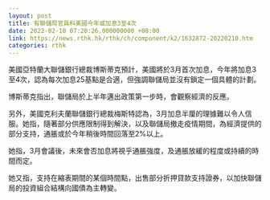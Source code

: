 ```yaml
---
layout: post
title: 有聯儲局官員料美國今年或加息3至4次
date: 2022-02-10 07:20:26.000000000 +08:00
link: https://news.rthk.hk/rthk/ch/component/k2/1632872-20220210.htm
categories: rthk
---
```


美國亞特蘭大聯儲銀行總裁博斯蒂克預計，美國將於3月首次加息，今年將加息3至4次，認為每次加息25基點是合適，但強調聯儲局並沒有鎖定一個具體的計劃。

博斯蒂克指出，聯儲局於上半年邁出政策第一步時，會觀察經濟的反應。

另外，美國克利夫蘭聯儲銀行總裁梅斯特認為，3月加息半厘的理據難以令人信服。她指，隨著部分供應限制得到解決，以及聯儲局撤走疫情期間，為經濟提供的部分支持，通脹或於今年稍後時間回落至2%以上。

她指，3月會議後，未來會否加息將視乎通脹強度，及通脹放緩的程度或持續的時間而定。

她又指，支持在縮表期間的某個時間點，出售部分折押貸款支持證券，以加快聯儲局的投資組合結構向國債為主轉變。

